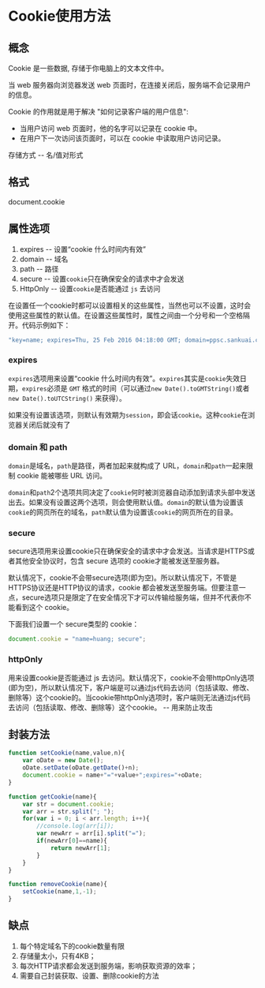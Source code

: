 # Cookie使用方法

## **概念**

Cookie 是一些数据, 存储于你电脑上的文本文件中。

当 web 服务器向浏览器发送 web 页面时，在连接关闭后，服务端不会记录用户的信息。

Cookie 的作用就是用于解决 "如何记录客户端的用户信息":

- 当用户访问 web 页面时，他的名字可以记录在 cookie 中。
- 在用户下一次访问该页面时，可以在 cookie 中读取用户访问记录。

存储方式 -- 名/值对形式



## 格式

document.cookie

## 属性选项

1. expires -- 设置“cookie 什么时间内有效”
2. domain -- 域名
3. path -- 路径
4. secure -- 设置`cookie`只在确保安全的请求中才会发送
5. HttpOnly -- 设置`cookie`是否能通过 `js` 去访问

在设置任一个cookie时都可以设置相关的这些属性，当然也可以不设置，这时会使用这些属性的默认值。在设置这些属性时，属性之间由一个分号和一个空格隔开。代码示例如下：

```js
"key=name; expires=Thu, 25 Feb 2016 04:18:00 GMT; domain=ppsc.sankuai.com; path=/; secure; HttpOnly"
```

### expires

`expires`选项用来设置“cookie 什么时间内有效”。`expires`其实是`cookie`失效日期，`expires`必须是 `GMT` 格式的时间（可以通过`new Date().toGMTString()`或者` new Date().toUTCString()` 来获得）。

如果没有设置该选项，则默认有效期为`session`，即会话`cookie`。这种`cookie`在浏览器关闭后就没有了

### domain 和 path

`domain`是域名，`path`是路径，两者加起来就构成了 URL，`domain`和`path`一起来限制 cookie 能被哪些 URL 访问。

`domain`和`path`2个选项共同决定了`cookie`何时被浏览器自动添加到请求头部中发送出去。如果没有设置这两个选项，则会使用默认值。`domain`的默认值为设置该`cookie`的网页所在的域名，`path`默认值为设置该`cookie`的网页所在的目录。

### secure

secure选项用来设置cookie只在确保安全的请求中才会发送。当请求是HTTPS或者其他安全协议时，包含 secure 选项的 cookie才能被发送至服务器。

默认情况下，cookie不会带secure选项(即为空)。所以默认情况下，不管是HTTPS协议还是HTTP协议的请求，cookie 都会被发送至服务端。但要注意一点，secure选项只是限定了在安全情况下才可以传输给服务端，但并不代表你不能看到这个 cookie。

下面我们设置一个 secure类型的 cookie：

```js
document.cookie = "name=huang; secure";
```

### httpOnly

用来设置cookie是否能通过 js 去访问。默认情况下，cookie不会带httpOnly选项(即为空)，所以默认情况下，客户端是可以通过js代码去访问（包括读取、修改、删除等）这个cookie的。当cookie带httpOnly选项时，客户端则无法通过js代码去访问（包括读取、修改、删除等）这个cookie。 -- 用来防止攻击



## 封装方法

```js
function setCookie(name,value,n){
	var oDate = new Date();
	oDate.setDate(oDate.getDate()+n);
	document.cookie = name+"="+value+";expires="+oDate;
}

function getCookie(name){
	var str = document.cookie;
	var arr = str.split("; ");
	for(var i = 0; i < arr.length; i++){
		//console.log(arr[i]);
		var newArr = arr[i].split("=");
		if(newArr[0]==name){
			return newArr[1];
		}
	}
}

function removeCookie(name){
	setCookie(name,1,-1);
}
```



## 缺点

1. 每个特定域名下的cookie数量有限
2.  存储量太小，只有4KB；
3. 每次HTTP请求都会发送到服务端，影响获取资源的效率；
4. 需要自己封装获取、设置、删除cookie的方法

